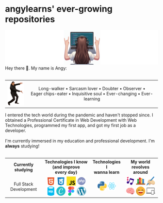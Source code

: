 <main class="container">
    <h1>angylearns' ever-growing repositories</h1>
            <img src="img/header2-copia.png">
    <section>
        Hey there 🤘. My name is Angy: <br><br>
        <table align="center">
            <tr>
                <td><img src="img/willsmith.png" width="60px"></td>
                <td align="center">Long-walker • Sarcasm lover • Doubter • Observer •<br> Eager chips-eater • Inquisitive soul • Ever-changing • Ever-learning</td>
            </tr>
        </table>
        I entered the tech world during the pandemic and haven't stopped since. I obtained a Professional Certificate in Web Development with Web Technologies, programmed my first app, and got my first job as a developer. 
        <br><br>
        I'm currently immersed in my education and professional development. I'm <strong>always</strong> studying!
    </section><br>
        <table align="center">
            <tr>
                <th>Currently studying</th>
                <th>Technologies I know (and improve <br> every day)</th>
                <th>Technologies I<br>wanna learn</th>
                <th>My world revolves around</th>
            </tr>
            <tr>
                <td align="center">Full Stack Development</td>
                <td align="center">
                    <img src="img/html.svg" style="height: 30px;">
                    <img src="img/css.svg" style="height: 30px;">
                    <img src="img/js.svg" style="height: 30px;">
                    <img src="img/php.svg" style="height: 30px;">
                    <img src="img/sql.svg" style="height: 30px;">
                    <img src="img/canva.svg" style="height: 30px;">
                    <img src="img/figma.svg" style="height: 30px;">
                    <img src="img/wp.svg" style="height: 30px;">
                </td>
                <td align="center">
                    <img src="img/python.svg" style="height: 30px;">
                    <img src="img/react.svg" style="height: 30px;">
                </td>
                <td align="center">
                    <img src="img/music.svg" style="height: 30px;">
                    <img src="img/books.svg" style="height: 30px;">
                    <img src="img/writing.svg" style="height: 30px;">
                    <img src="img/brain.svg" style="height: 30px;">
                    <img src="img/laughing.svg" style="height: 30px;">
                    <img src="img/devices.svg" style="height: 30px;">
                </td>
            </tr>
        </table>
    </section>
</main>

